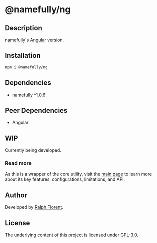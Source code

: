 # @namefully/ng

## Description

[namefully](namefully-url)'s [Angular](https://angular.io/) version.

## Installation

```bash
npm i @namefully/ng
```

## Dependencies

- namefully ^1.0.6

## Peer Dependencies

- Angular

## WIP

Currently being developed.

### Read more

As this is a wrapper of the core utility, visit the [main page](namefully-url)
to learn more about its key features, configurations, limitations, and API.

## Author

Developed by [Ralph Florent](https://github.com/ralflorent).

## License

The underlying content of this project is licensed under [GPL-3.0](LICENSE).

[namefully-url]: https://github.com/ralflorent/namefully


